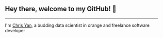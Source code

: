 ## Hey there, welcome to my GitHub! 👋
-----
I'm [Chris Yan](https://chrisyan04.github.io/Personal-Website-2/), a budding data scientist in orange and freelance software developer
